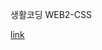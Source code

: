 생활코딩 WEB2-CSS


<a href='https://yun-yeojun.github.io/Web_Study/Week1/WEB1-HTML%20&%20Internet/'>link</a>
